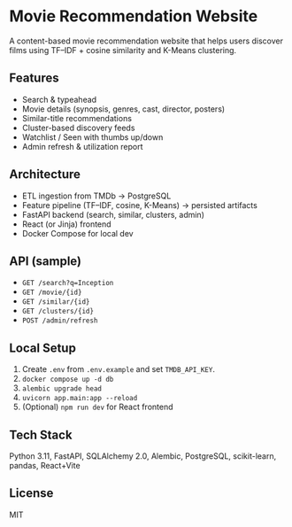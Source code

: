 # Movie Recommendation Website

A content-based movie recommendation website that helps users discover films using TF–IDF + cosine similarity and K-Means clustering.

## Features
- Search & typeahead
- Movie details (synopsis, genres, cast, director, posters)
- Similar-title recommendations
- Cluster-based discovery feeds
- Watchlist / Seen with thumbs up/down
- Admin refresh & utilization report

## Architecture
- ETL ingestion from TMDb -> PostgreSQL
- Feature pipeline (TF–IDF, cosine, K-Means) -> persisted artifacts
- FastAPI backend (search, similar, clusters, admin)
- React (or Jinja) frontend
- Docker Compose for local dev

## API (sample)
- `GET /search?q=Inception`
- `GET /movie/{id}`
- `GET /similar/{id}`
- `GET /clusters/{id}`
- `POST /admin/refresh`

## Local Setup
1. Create `.env` from `.env.example` and set `TMDB_API_KEY`.
2. `docker compose up -d db`
3. `alembic upgrade head`
4. `uvicorn app.main:app --reload`
5. (Optional) `npm run dev` for React frontend

## Tech Stack
Python 3.11, FastAPI, SQLAlchemy 2.0, Alembic, PostgreSQL, scikit-learn, pandas, React+Vite

## License
MIT
